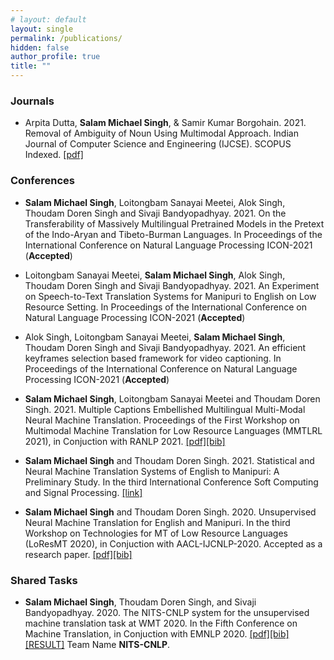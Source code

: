 ```yaml
---
# layout: default
layout: single
permalink: /publications/
hidden: false
author_profile: true
title: ""
---
```



### Journals

- Arpita Dutta, **Salam Michael Singh**, & Samir Kumar Borgohain. 2021. Removal of Ambiguity of Noun Using Multimodal Approach. Indian Journal of Computer Science and Engineering (IJCSE). SCOPUS Indexed. [[pdf]](http://www.ijcse.com/docs/INDJCSE21-12-03-207.pdf) 

### Conferences
- **Salam Michael Singh**, Loitongbam Sanayai Meetei, Alok Singh, Thoudam Doren Singh and Sivaji Bandyopadhyay. 2021. On the Transferability of Massively Multilingual Pretrained Models in the Pretext of the Indo-Aryan and Tibeto-Burman Languages. In Proceedings of the International Conference on Natural Language Processing ICON-2021 (**Accepted**) 

- Loitongbam Sanayai Meetei, **Salam Michael Singh**, Alok Singh, Thoudam Doren Singh and Sivaji Bandyopadhyay. 2021. An Experiment on Speech-to-Text Translation Systems for Manipuri to English on Low Resource Setting. In Proceedings of the International Conference on Natural Language Processing ICON-2021 (**Accepted**)

- Alok Singh, Loitongbam Sanayai Meetei, **Salam Michael Singh**, Thoudam Doren Singh and Sivaji Bandyopadhyay. 2021. An efficient keyframes selection based framework for video captioning. In Proceedings of the International Conference on Natural Language Processing ICON-2021 (**Accepted**)

- **Salam Michael Singh**, Loitongbam Sanayai Meetei and Thoudam Doren Singh. 2021. Multiple Captions Embellished Multilingual Multi-Modal Neural Machine Translation. Proceedings of the First Workshop on Multimodal Machine Translation for Low Resource Languages (MMTLRL 2021), in Conjuction with RANLP 2021. [[pdf]](https://aclanthology.org/2021.mmtlrl-1.2.pdf)[[bib]](https://aclanthology.org/2021.mmtlrl-1.2.bib)

- **Salam Michael Singh** and Thoudam Doren Singh. 2021. Statistical and Neural Machine Translation Systems of English to Manipuri: A Preliminary Study. In the third International Conference Soft Computing and Signal Processing. [[link]](https://link.springer.com/chapter/10.1007/978-981-33-6912-2_19)

- **Salam Michael Singh** and Thoudam Doren Singh. 2020. Unsupervised Neural Machine Translation for English and Manipuri. In the third Workshop on Technologies for MT of Low Resource Languages (LoResMT 2020), in Conjuction with AACL-IJCNLP-2020. Accepted as a research paper. [[pdf]](https://www.aclweb.org/anthology/2020.loresmt-1.10.pdf)[[bib]](https://www.aclweb.org/anthology/2020.loresmt-1.10.bib)



### Shared Tasks
- **Salam Michael Singh**, Thoudam Doren Singh, and Sivaji Bandyopadhyay. 2020. The NITS-CNLP system for the unsupervised machine translation task at WMT 2020. In the Fifth Conference on Machine Translation, in Conjuction with EMNLP 2020. [[pdf]](https://www.aclweb.org/anthology/2020.wmt-1.135.pdf)[[bib]](https://www.aclweb.org/anthology/2020.wmt-1.135.bib) [[RESULT]](http://matrix.statmt.org/matrix/systems_list/1920) Team Name **NITS-CNLP**.

